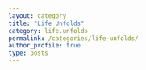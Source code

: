 ```yaml
---
layout: category
title: "Life Unfolds"
category: life.unfolds
permalink: /categories/life-unfolds/
author_profile: true
type: posts
---
```

